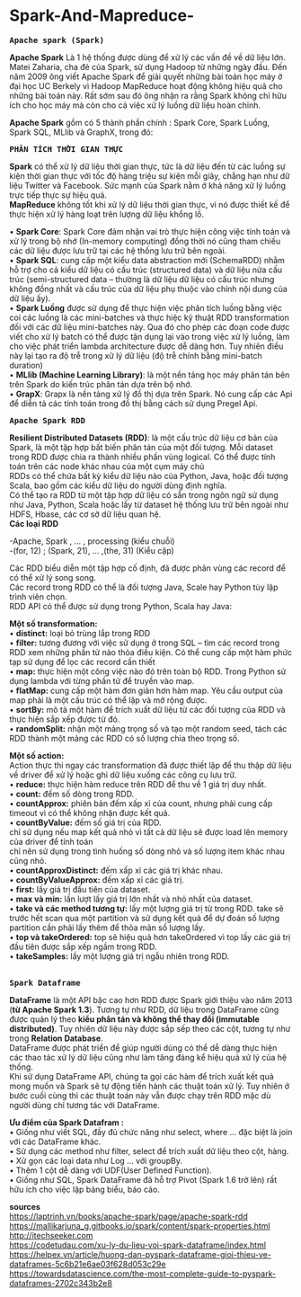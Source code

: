 # Spark-And-Mapreduce-
<pre><b>Apache spark (Spark)</b></pre>
<b>Apache Spark</b> Là 1 hệ thống được dùng để xử lý các vấn đề về dữ liệu lớn. Matei Zaharia, cha đẻ của Spark, sử dụng Hadoop từ những ngày đầu. Đến năm 2009 ông viết Apache Spark để giải quyết những bài toán học máy ở đại học UC Berkely vì Hadoop MapReduce hoạt động không hiệu quả cho những bài toán này. Rất sớm sau đó ông nhận ra rằng Spark không chỉ hữu ích cho học máy mà còn cho cả việc xử lý luồng dữ liệu hoàn chỉnh.<br>

<b>Apache Spark</b> gồm có 5 thành phần chính : Spark Core, Spark Luồng, Spark SQL, MLlib và GraphX, trong đó:<br>

<pre><b>PHÂN TÍCH THỜI GIAN THỰC</b></pre>
<b>Spark</b> có thể xử lý dữ liệu thời gian thực, tức là dữ liệu đến từ các luồng sự kiện thời gian thực với tốc độ hàng triệu sự kiện mỗi giây, chẳng hạn như dữ liệu Twitter và Facebook. Sức mạnh của Spark nằm ở khả năng xử lý luồng trực tiếp thực sự hiệu quả.<br>
<b>MapReduce</b> không tốt khi xử lý dữ liệu thời gian thực, vì nó được thiết kế để thực hiện xử lý hàng loạt trên lượng dữ liệu khổng lồ.<br>

•	<b>Spark Core</b>: Spark Core đảm nhận vai trò thực hiện công việc tính toán và xử lý trong bộ nhớ (In-memory computing) đồng thời nó cũng tham chiếu các dữ liệu được lưu trữ tại các hệ thống lưu trữ bên ngoài.<br>
•	<b>Spark SQL</b>: cung cấp một kiểu data abstraction mới (SchemaRDD) nhằm hỗ trợ cho cả kiểu dữ liệu có cấu trúc (structured data) và dữ liệu nửa cấu trúc (semi-structured data – thường là dữ liệu dữ liệu có cấu trúc nhưng không đồng nhất và cấu trúc của dữ liệu phụ thuộc vào chính nội dung của dữ liệu ấy).<br>
•	<b>Spark Luồng</b> được sử dụng để thực hiện việc phân tích luồng bằng việc coi các luồng là các mini-batches và thực hiệc kỹ thuật RDD transformation đối với các dữ liệu mini-batches này. Qua đó cho phép các đoạn code được viết cho xử lý batch có thể được tận dụng lại vào trong việc xử lý luồng, làm cho việc phát triển lambda architecture được dễ dàng hơn. Tuy nhiên điều này lại tạo ra độ trễ trong xử lý dữ liệu (độ trễ chính bằng mini-batch duration) <br>
•	<b>MLlib (Machine Learning Library)</b>: là một nền tảng học máy phân tán bên trên Spark do kiến trúc phân tán dựa trên bộ nhớ. <br>
•	<b>GrapX</b>: Grapx là nền tảng xử lý đồ thị dựa trên Spark. Nó cung cấp các Api để diễn tả các tính toán trong đồ thị bằng cách sử dụng Pregel Api.<br>


<pre><b>Apache Spark RDD</b></pre>
<b>Resilient Distributed Datasets (RDD)</b>: là một cấu trúc dữ liệu cơ bản của Spark, là một tập hợp bất biến phân tán của một đối tượng. Mỗi dataset trong RDD được chia ra thành nhiều phần vùng logical. Có thể được tính toán trên các node khác nhau của một cụm máy chủ <br>
RDDs có thể chứa bất kỳ kiểu dữ liệu nào của Python, Java, hoặc đối tượng Scala, bao gồm các kiểu dữ liệu do người dùng định nghĩa.<br> 
Có thể tạo ra RDD từ một tập hợp dữ liệu có sẵn trong ngôn ngữ sử dụng như Java, Python, Scala hoặc lấy từ dataset hệ thống lưu trữ bên ngoài như HDFS, Hbase, các cơ sở dữ liệu quan hệ. <br>
<b>Các loại RDD</b><br>

-Apache, Spark , ... , processing (kiểu chuỗi)<br>
-(for, 12) ; (Spark, 21), ... ,(the, 31) (Kiểu cặp)<br>

  Các RDD biểu diễn một tập hợp cố định, đã được phân vùng các record để có thể xử lý song song.<br>
  Các record trong RDD có thể là đối tượng Java, Scale hay Python tùy lập trình viên chọn. <br>
  RDD API có thể được sử dụng trong Python, Scala hay Java:<br>
  
<b>Một số transformation:</b><br>
  •	<b>distinct:</b> loại bỏ trùng lắp trong RDD<br>
  •	<b>filter:</b> tương đương với việc sử dụng ở trong SQL – tìm các record trong RDD xem những phần tử nào thỏa điều kiện. Có thể cung cấp một hàm phức tạp sử dụng để lọc các record cần thiết <br>
  •	<b>map:</b> thực hiện một công việc nào đó trên toàn bộ RDD. Trong Python sử dụng lambda với từng phần tử để truyền vào map.<br>
  •	<b>flatMap:</b> cung cấp một hàm đơn giản hơn hàm map. Yêu cầu output của map phải là một cấu trúc có thể lặp và mở rộng được.<br>
  •	<b>sortBy:</b> mô tả một hàm để trích xuất dữ liệu từ các đối tượng của RDD và thực hiện sắp xếp được từ đó.<br>
  •	<b>randomSplit:</b> nhận một mảng trọng số và tạo một random seed, tách các RDD thành một mảng các RDD có số lượng chia theo trọng số.<br>

<b>Một số action:</b><br>
Action thực thi ngay các transformation đã được thiết lập để thu thập dữ liệu về driver để xử lý hoặc ghi dữ liệu xuống các công cụ lưu trữ.<br>
  •	<b>reduce:</b> thực hiện hàm reduce trên RDD để thu về 1 giá trị duy nhất.<br>
  •	<b>count:</b> đếm số dòng trong RDD.<br>
  •	<b>countApprox:</b> phiên bản đếm xấp xỉ của count, nhưng phải cung cấp timeout vì có thể không nhận được kết quả.<br>
  •	<b>countByValue:</b> đếm số giá trị của RDD.<br>
    chỉ sử dụng nếu map kết quả nhỏ vì tất cả dữ liệu sẽ được load lên memory của driver để tính toán<br>
    chỉ nên sử dụng trong tình huống số dòng nhỏ và số lượng item khác nhau cũng nhỏ.<br>
  •	<b>countApproxDistinct:</b> đếm xấp xỉ các giá trị khác nhau.<br>
  •	<b>countByValueApprox:</b> đếm xấp xỉ các giá trị.<br>
  •	<b>first:</b> lấy giá trị đầu tiên của dataset.<br>
  •	<b>max và min:</b> lần lượt lấy giá trị lớn nhất và nhỏ nhất của dataset.<br>
  •	<b>take và các method tương tự:</b> lấy một lượng giá trị từ trong RDD. take sẽ trước hết scan qua một partition và sử dụng kết quả để dự đoán số lượng partition cần phải lấy thêm để thỏa mãn số lượng lấy.<br>
  •	<b>top và takeOrdered:</b> top sẽ hiệu quả hơn takeOrdered vì top lấy các giá trị đầu tiên được sắp xếp ngầm trong RDD.<br>
  •	<b>takeSamples:</b> lấy một lượng giá trị ngẫu nhiên trong RDD.<br>
 
<pre><b>Spark Dataframe</b></pre>

<b>DataFrame</b> là một API bậc cao hơn RDD được Spark giới thiệu vào năm 2013 (<b>từ Apache Spark 1.3</b>). Tương tự như RDD, dữ liệu trong DataFrame cũng được quản lý theo <b>kiểu phân tán và không thể thay đổi (immutable distributed)</b>. Tuy nhiên dữ liệu này được sắp sếp theo các cột, tương tự như trong <b>Relation Database</b>.<br>
DataFrame được phát triển để giúp người dùng có thể dễ dàng thực hiện các thao tác xử lý dữ liệu cũng như làm tăng đáng kể hiệu quả xử lý của hệ thống.<br>
Khi sử dụng DataFrame API, chúng ta gọi các hàm để trích xuất kết quả mong muốn và Spark sẽ tự động tiến hành các thuật toán xử lý. Tuy nhiên ở bước cuối cùng thì các thuật toán này vẫn được chạy trên RDD mặc dù người dùng chỉ tương tác với DataFrame.<br>

<b>Ưu điểm của Spark Datafram :</b><br>
  •	Giống như viết SQL, đầy đủ chức năng như select, where ... đặc biệt là join với các DataFrame khác.<br>
  •	Sử dụng các method như filter, select để trích xuất dữ liệu theo cột, hàng.<br>
  •	Xử gọn các loại data như Log ... với groupBy. <br>
  •	Thêm 1 cột dễ dàng với UDF(User Defined Function).<br>
  •	Giống như SQL, Spark DataFrame đã hỗ trợ Pivot (Spark 1.6 trở lên) rất hữu ích cho việc lập bảng biểu, báo cáo.<br>
  
<b>sources</b> <br>
https://laptrinh.vn/books/apache-spark/page/apache-spark-rdd<br>
https://mallikarjuna_g.gitbooks.io/spark/content/spark-properties.html<br>
http://itechseeker.com<br>
https://codetudau.com/xu-ly-du-lieu-voi-spark-dataframe/index.html<br>
https://helpex.vn/article/huong-dan-pyspark-dataframe-gioi-thieu-ve-dataframes-5c6b21e6ae03f628d053c29e<br>
https://towardsdatascience.com/the-most-complete-guide-to-pyspark-dataframes-2702c343b2e8<br>


